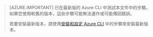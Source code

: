 > [AZURE.IMPORTANT] 已在最新版的 Azure CLI 中測試本文件中的步驟。如果您使用較舊的版本，這些步驟可能無法運作或可能傳回錯誤。
>
> 若要安裝最新版本，請使用[安裝和設定 Azure CLI](../articles/xplat-cli-install.md) 中的步驟來安裝最新版本。

<!---HONumber=AcomDC_0420_2016-->